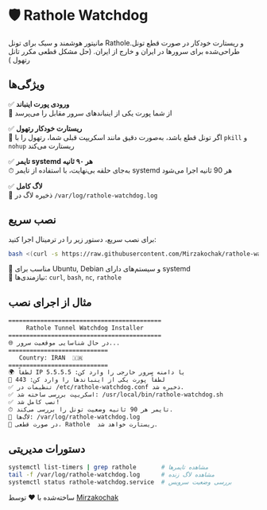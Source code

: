 🛡️ Rathole Watchdog
====================

مانیتور هوشمند و سبک برای تونل Ratholeو ریستارت خودکار در صورت قطع تونل. طراحی‌شده برای سرورها در ایران و خارج از ایران. (حل مشکل قطعی مکرر تانل رتهول )

ویژگی‌ها
--------


✅ **ورودی پورت اینباند**  
🔌 از شما پورت یکی از اینباندهای سرور مقابل را می‌پرسد

✅ **ریستارت خودکار رتهول**  
🔁 اگر تونل قطع باشد، به‌صورت دقیق مانند اسکریپت قبلی شما، رتهول را با `pkill` و `nohup` ریستارت می‌کند

✅ **تایمر systemd هر ۹۰ ثانیه**  
⏱ به‌جای حلقه بی‌نهایت، با استفاده از تایمر systemd هر 90 ثانیه اجرا می‌شود

✅ **لاگ کامل**  
🎨 ذخیره لاگ در `/var/log/rathole-watchdog.log`

نصب سریع
---------

برای نصب سریع، دستور زیر را در ترمینال اجرا کنید:

```bash
bash <(curl -s https://raw.githubusercontent.com/Mirzakochak/rathole-watchdog/main/install_rathole_watchdog.sh)
```

📌 مناسب برای Ubuntu, Debian و سیستم‌های دارای systemd  
📎 نیازمندی‌ها: `curl`, `bash`, `nc`, `rathole`

مثال از اجرای نصب
------------------

```bash
===========================================
     Rathole Tunnel Watchdog Installer     
===========================================
🌐 در حال شناسایی موقعیت سرور...
============================
   Country: IRAN  🇮🇷
============================
🌍 لطفاً IP یا دامنه سرور خارجی را وارد کن: 5.5.5.5
🔌 لطفاً پورت یکی از اینباندها را وارد کن: 443
✅ تنظیمات در /etc/rathole-watchdog.conf ذخیره شد.
✅ اسکریپت بررسی ساخته شد: /usr/local/bin/rathole-watchdog.sh
✅ نصب کامل شد!
⏱ تایمر هر 90 ثانیه وضعیت تونل را بررسی می‌کند.
📂 لاگ‌ها: /var/log/rathole-watchdog.log
🔁 در صورت قطعی، Rathole  ریستارت خواهد شد.
```

دستورات مدیریتی
----------------

```bash
systemctl list-timers | grep rathole       # مشاهده تایمرها
tail -f /var/log/rathole-watchdog.log      # مشاهده لاگ زنده
systemctl status rathole-watchdog.service  # بررسی وضعیت سرویس
```

ساخته‌شده با ❤️ توسط [Mirzakochak](https://github.com/Mirzakochak)
